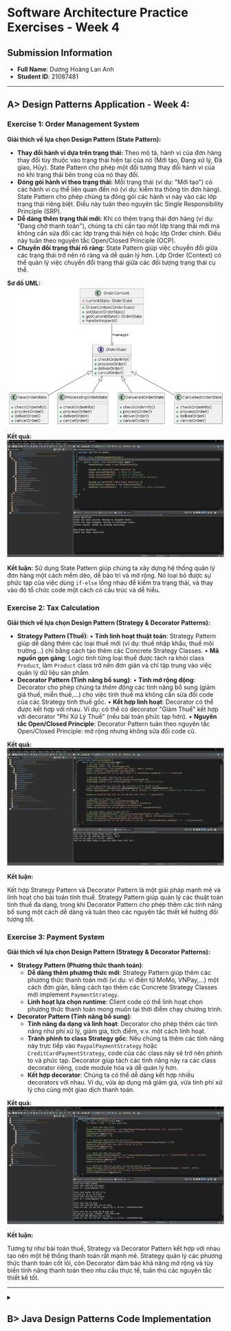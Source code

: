 # Software Architecture Practice Exercises - Week 4

## Submission Information

- **Full Name**: Dương Hoàng Lan Anh
- **Student ID**: 21087481

---

## A> Design Patterns Application - Week 4:

### Exercise 1: Order Management System

**Giải thích về lựa chọn Design Pattern (State Pattern):**

- **Thay đổi hành vi dựa trên trạng thái:** Theo mô tả, hành vi của đơn hàng thay đổi tùy thuộc vào trạng thái hiện tại của nó (Mới tạo, Đang xử lý, Đã giao, Hủy). State Pattern cho phép một đối tượng thay đổi hành vi của nó khi trạng thái bên trong của nó thay đổi.
- **Đóng gói hành vi theo trạng thái:** Mỗi trạng thái (ví dụ: "Mới tạo") có các hành vi cụ thể liên quan đến nó (ví dụ: kiểm tra thông tin đơn hàng). State Pattern cho phép chúng ta đóng gói các hành vi này vào các lớp trạng thái riêng biệt. Điều này tuân theo nguyên tắc Single Responsibility Principle (SRP).
- **Dễ dàng thêm trạng thái mới:** Khi có thêm trạng thái đơn hàng (ví dụ: "Đang chờ thanh toán"), chúng ta chỉ cần tạo một lớp trạng thái mới mà không cần sửa đổi các lớp trạng thái hiện có hoặc lớp Order chính. Điều này tuân theo nguyên tắc Open/Closed Principle (OCP).
- **Chuyển đổi trạng thái rõ ràng:** State Pattern giúp việc chuyển đổi giữa các trạng thái trở nên rõ ràng và dễ quản lý hơn. Lớp Order (Context) có thể quản lý việc chuyển đổi trạng thái giữa các đối tượng trạng thái cụ thể.

**Sơ đồ UML:**
![Order Management System](proof_images/Exercise01_OrderManagementSystem_UML_Diagram.png)

**Kết quả:**
![Order Management System](proof_images/Exercise01_OrderManagementSystem.png)

**Kết luận:**
Sử dụng State Pattern giúp chúng ta xây dựng hệ thống quản lý đơn hàng một cách mềm dẻo, dễ bảo trì và mở rộng. Nó loại bỏ được sự phức tạp của việc dùng `if-else` lồng nhau để kiểm tra trạng thái, và thay vào đó tổ chức code một cách có cấu trúc và dễ hiểu.

### Exercise 2: Tax Calculation

**Giải thích về lựa chọn Design Pattern (Strategy & Decorator Patterns):**

- **Strategy Pattern (Thuế)**:
  • **Tính linh hoạt thuật toán**: Strategy Pattern giúp dễ dàng thêm các loại thuế mới (ví dụ: thuế nhập khẩu, thuế môi trường...) chỉ bằng cách tạo thêm các Concrete Strategy Classes.
  • **Mã nguồn gọn gàng**: Logic tính từng loại thuế được tách ra khỏi class `Product`, làm `Product` class trở nên đơn giản và chỉ tập trung vào việc quản lý dữ liệu sản phẩm.
- **Decorator Pattern (Tính năng bổ sung)**:
  • **Tính mở rộng động**: Decorator cho phép chúng ta _thêm động_ các tính năng bổ sung (giảm giá thuế, miễn thuế,...) cho việc tính thuế mà không cần sửa đổi code của các Strategy tính thuế gốc.
  • **Kết hợp linh hoạt**: Decorator có thể được kết hợp với nhau. Ví dụ: có thể có decorator "Giảm Thuế" kết hợp với decorator "Phí Xử Lý Thuế" (nếu bài toán phức tạp hơn).
  • **Nguyên tắc Open/Closed Principle**: Decorator Pattern tuân theo nguyên tắc Open/Closed Principle: mở rộng nhưng không sửa đổi code cũ.

**Kết quả:**
![Tax Calculation](proof_images/Exercise02_TaxCalculation.png)

**Kết luận:**

Kết hợp Strategy Pattern và Decorator Pattern là một giải pháp mạnh mẽ và linh hoạt cho bài toán tính thuế. Strategy Pattern giúp quản lý các thuật toán tính thuế đa dạng, trong khi Decorator Pattern cho phép thêm các tính năng bổ sung một cách dễ dàng và tuân theo các nguyên tắc thiết kế hướng đối tượng tốt.

### Exercise 3: Payment System

**Giải thích về lựa chọn Design Pattern (Strategy & Decorator Patterns):**

- **Strategy Pattern (Phương thức thanh toán)**:
  - **Dễ dàng thêm phương thức mới**: Strategy Pattern giúp thêm các phương thức thanh toán mới (ví dụ: ví điện tử MoMo, VNPay,...) một cách đơn giản, bằng cách tạo thêm các Concrete Strategy Classes mới implement `PaymentStrategy`.
  - **Linh hoạt lựa chọn runtime**: Client code có thể linh hoạt chọn phương thức thanh toán mong muốn tại thời điểm chạy chương trình.
- **Decorator Pattern (Tính năng bổ sung)**:
  - **Tính năng đa dạng và linh hoạt**: Decorator cho phép thêm các tính năng như phí xử lý, giảm giá, tích điểm, v.v. một cách linh hoạt.
  - **Tránh phình to class Strategy gốc**: Nếu chúng ta thêm các tính năng này trực tiếp vào `PaypalPaymentStrategy` hoặc `CreditCardPaymentStrategy`, code của các class này sẽ trở nên phình to và phức tạp. Decorator giúp tách các tính năng này ra các class decorator riêng, code module hóa và dễ quản lý hơn.
  - **Kết hợp decorator**: Chúng ta có thể dễ dàng kết hợp nhiều decorators với nhau. Ví dụ, vừa áp dụng mã giảm giá, vừa tính phí xử lý cho cùng một giao dịch thanh toán.

**Kết quả:**
![Payment System](proof_images/Exercise03_PaymentSystem.png)

**Kết luận:**

Tương tự như bài toán thuế, Strategy và Decorator Pattern kết hợp với nhau tạo nên một hệ thống thanh toán rất mạnh mẽ. Strategy quản lý các phương thức thanh toán cốt lõi, còn Decorator đảm bảo khả năng mở rộng và tùy biến tính năng thanh toán theo nhu cầu thực tế, tuân thủ các nguyên tắc thiết kế tốt.

---

<details>
<summary>
    <h2>B> Java Design Patterns Code Implementation</h2>
</summary>

### I) Creational Design Patterns:

#### 1. Singleton Pattern:

Reflection Singleton Test:
![Reflection Singleton Test](proof_images/ReflectionSingletonTest.png)

Serialization Singleton Test:
![Serialization Singleton Test](proof_images/SingletonSerializedTest.png)

#### 2. Factory Pattern:

![Test Factory Pattern](proof_images/TestFactoryPattern.png)

#### 3. Abstract Factory Pattern:

Test Abstract Factory Pattern:
![Test Abstract Factory Pattern](proof_images/TestAbstractFactoryPattern.png)

#### 4. Builder Pattern:

Test Builder Pattern:
![Test Builder Pattern](proof_images/TestBuilderPattern.png)

#### 5. Prototype Pattern:

Test Prototype Pattern:
![Test Prototype Pattern](proof_images/TestPrototypePattern.png)

---

### II) Structural Design Patterns:

#### 1. Adapter Pattern:

Test Adapter Pattern:
![Test Adapter Pattern](proof_images/TestAdapterPattern.png)

#### 2. Composite Pattern:

Test Composite Pattern:
![Test Composite Pattern](proof_images/TestCompositePattern.png)

#### 3. Proxy Pattern:

Test Proxy Pattern:
![Test Proxy Pattern](proof_images/TestProxyPattern.png)

#### 4. Flyweight Pattern:

Test Flyweight Pattern:
![Test Flyweight Pattern](proof_images/TestFlyweightPattern.png)

#### 5. Facade Pattern:

Test Facade Pattern:
![Test Facade Pattern](proof_images/TestFacadePattern.png)

As a result, the pdf and html files were successfully exported from MySQL database:
![Exported PDF file](proof_images/TestFacadePattern_PDF.png)
![Exported HTML file](proof_images/TestFacadePattern_HTML.png)

#### 6. Bridge Pattern:

Test Bridge Pattern:
![Test Bridge Pattern](proof_images/TestBridgePattern.png)

#### 7. Decorator Pattern:

Test Decorator Pattern:
![Test Decorator Pattern](proof_images/TestDecoratorPattern.png)

---

### III) Behavioral Design Patterns:

</details>
